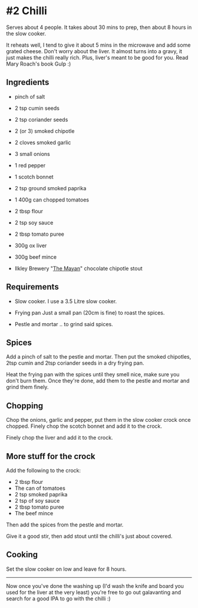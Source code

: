 \#2 Chilli
=========

Serves about 4 people. It takes about 30 mins to prep, then about 8 hours in the slow cooker.

It reheats well, I tend to give it about 5 mins in the microwave and add some grated cheese.
Don't worry about the liver.  It almost turns into a gravy, it just makes the chilli really rich.
Plus, liver's meant to be good for you.  Read Mary Roach's book Gulp :)

Ingredients
-----------

* pinch of salt
* 2 tsp cumin seeds
* 2 tsp coriander seeds
* 2 (or 3) smoked chipotle

* 2 cloves smoked garlic
* 3 small onions
* 1 red pepper
* 1 scotch bonnet

* 2 tsp ground smoked paprika
* 1 400g can chopped tomatoes
* 2 tbsp flour
* 2 tsp soy sauce
* 2 tbsp tomato puree

* 300g ox liver
* 300g beef mince

* Ilkley Brewery "[The Mayan](http://www.ilkleybrewery.co.uk/our-beers/item/the-mayan-bottle)" chocolate chipotle stout

Requirements
------------

* Slow cooker.
  I use a 3.5 Litre slow cooker.

* Frying pan
  Just a small pan (20cm is fine) to roast the spices.

* Pestle and mortar
  .. to grind said spices.

Spices
------

Add a pinch of salt to the pestle and mortar.  Then put the smoked chipotles, 2tsp cumin and 2tsp coriander seeds in a dry frying pan.

Heat the frying pan with the spices until they smell nice, make sure you don't burn them.
Once they're done, add them to the pestle and mortar and grind them finely.

Chopping
--------

Chop the onions, garlic and pepper, put them in the slow cooker crock once chopped.
Finely chop the scotch bonnet and add it to the crock.

Finely chop the liver and add it to the crock.

More stuff for the crock
------------------------

Add the following to the crock:

* 2 tbsp flour
* The can of tomatoes
* 2 tsp smoked paprika
* 2 tsp of soy sauce
* 2 tbsp tomato puree
* The beef mince

Then add the spices from the pestle and mortar.

Give it a good stir, then add stout until the chilli's just about covered.

Cooking
-------

Set the slow cooker on low and leave for 8 hours.

- - -

Now once you've done the washing up (I'd wash the knife and board you used for the liver at the very least) you're free to go out galavanting and search for a good IPA to go with the chilli :)
